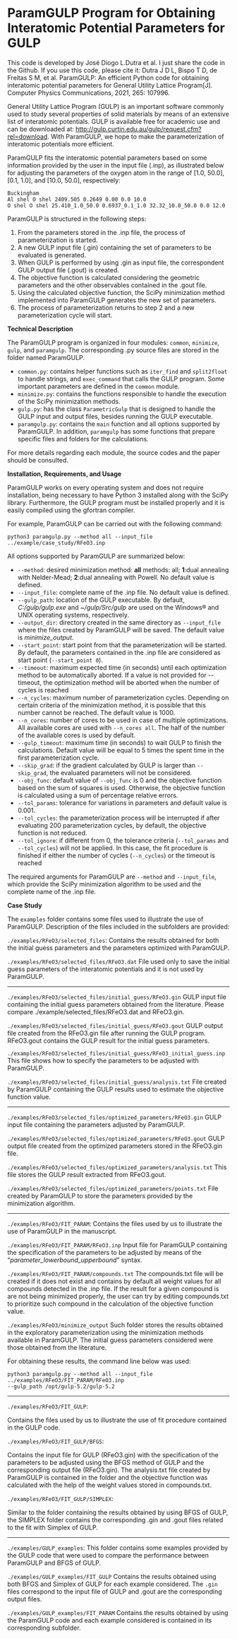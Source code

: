# ParamGULP Program for Obtaining Interatomic Potential Parameters for GULP
This code is developed by José Diogo L.Dutra et al. I just share the code in the Github.
If you use this code, please cite it: Dutra J D L, Bispo T D, de Freitas S M, et al. ParamGULP: An efficient Python code for obtaining interatomic potential parameters for General Utility Lattice Program[J]. Computer Physics Communications, 2021, 265: 107996.

General Utility Lattice Program (GULP) is an important software commonly used to study several 
properties of solid materials by means of an extensive list of interatomic potentials. 
GULP is available free for academic use and can be downloaded at: 
http://gulp.curtin.edu.au/gulp/request.cfm?rel=download. 
With ParamGULP, we hope to make the parameterization of interatomic potentials more efficient. 

ParamGULP fits the interatomic potential parameters based on some information provided by the user 
in the input file (.inp), as illustrated below for adjusting the parameters of the oxygen atom 
in the range of [1.0, 50.0], [0.1, 1.0], and [10.0, 50.0], respectively:

```
Buckingham 
Al shel O shel 2409.505 0.2649 0.00 0.0 10.0 
O shel O shel 25.410_1.0_50.0 0.6937_0.1_1.0 32.32_10.0_50.0 0.0 12.0
```

ParamGULP is structured in the following steps:

1. From the parameters stored in the .inp file, the process of parameterization is started. 
2. A new GULP input file (.gin) containing the set of parameters to be evaluated is generated.
3. When GULP is performed by using .gin as input file, the correspondent GULP output file (.gout) is created. 
4. The objective function is calculated considering the geometric parameters and the other observables
contained in the .gout file.
5. Using the calculated objective function, the SciPy minimization method implemented into 
ParamGULP generates the new set of parameters.
6. The process of parameterization returns to step 2 and a new parameterization cycle will start.


**Technical Description**

The ParamGULP program is organized in four modules: `common`, `minimize`, `gulp`, and `paramgulp`. 
The corresponding .py source files are stored in the folder named ParamGULP. 

- `common.py`: contains helper functions such as `iter_find` and `split2float` to handle strings, 
and `exec_command` that calls the GULP program. Some important parameters are defined in the `common` module. 
- `minimize.py`: contains the functions responsible to handle the execution of the SciPy minimization methods.
- `gulp.py`: has the class `ParametricGulp` that is designed to handle the GULP input and output files,
 besides running the GULP executable.
- `paramgulp.py`: contains the `main` function and all options supported by ParamGULP. In addition, 
`paramgulp` has some functions that prepare specific files and folders for the calculations. 

For more details regarding each module, the source codes and the paper should be consulted. 


**Installation, Requirements, and Usage**

ParamGULP works on every operating system and does not require installation, 
being necessary to have Python 3 installed along with the SciPy library. Furthermore, 
the GULP program must be installed properly and it is easily compiled using the gfortran compiler. 

For example, ParamGULP can be carried out with the following command:

```
python3 paramgulp.py --method all --input_file ../example/case_study/RFeO3.inp
```

All options supported by ParamGULP are summarized below:

- `--method`: desired minimization method: **all** methods: all; **1**:dual annealing with Nelder-Mead; **2**:dual annealing with Powell. No default value is defined.
- `--input_file`: complete name of the .inp file. No default value is defined.
- `--gulp_path`: location of the GULP executable. By default, *C:/gulp/gulp.exe* and *~/gulp/Src/gulp* 
are used on the Windows® and UNIX operating systems, respectively. 
- `--output_dir`: directory created in the same directory as `--input_file` where the files created by ParamGULP will be saved. 
The default value is *minimize_output*.
- `--start_point`: start point from that the parameterization will be started. By default, the parameters contained in the .inp file are considered as start point (`--start_point 0`).
- `--timeout`: maximum expected time (in seconds) until each optimization method to be automatically aborted. If a value is not provided for --timeout, the optimization method will be aborted when the number of cycles is reached
- `--n_cycles`: maximum number of parameterization cycles. Depending on certain criteria of the minimization method, 
it is possible that this number cannot be reached. The default value is 1000.
- `--n_cores`: number of cores to be used in case of multiple optimizations. All available cores are used with `--n_cores all`. 
The half of the number of the available cores is used by default.
- `--gulp_timeout`: maximum time (in seconds) to wait GULP to finish the calculations. Default value will be equal to 5 times the spent time in the first parameterization cycle.
- `--skip_grad`: if the gradient calculated by GULP is larger than `--skip_grad`, the evaluated parameters will not be considered. 
- `--obj_func`: default value of `--obj_func` is 0 and the objective function based on the sum of squares is used. Otherwise, the objective function is calculated using a sum of percentage relative errors.
- `--tol_params`: tolerance for variations in parameters and default value is 0.001.
- `--tol_cycles`: the parameterization process will be interrupted if after evaluating 200 parameterization cycles, by default, the objective function is not reduced.
- `--tol_ignore`: if different from 0, the tolerance criteria (`--tol_params` and `--tol_cycles`) will not be applied. In this case, the fit procedure is finished if either the number of cycles (`--n_cycles`) or the timeout is reached

The required arguments for ParamGULP are `--method` and `--input_file`, which provide the SciPy minimization algorithm to be used and the complete name of the .inp file. 

**Case Study**

The `examples` folder contains some files used to illustrate the use of ParamGULP. Description of the files included in the subfolders are provided:

`./examples/RFeO3/selected_files`: 
Contains the results obtained for both the initial guess parameters and the parameters optimized with ParamGULP. 

`./examples/RFeO3/selected_files/RFeO3.dat`
File used only to save the initial guess parameters of the interatomic potentials and it is not used by ParamGULP. 

------------------------------------------------------

`./examples/RFeO3/selected_files/initial_guess/RFeO3.gin`
GULP input file containing the initial guess parameters obtained from the literature. 
Please compare ./example/selected_files/RFeO3.dat and RFeO3.gin.

`./examples/RFeO3/selected_files/initial_guess/RFeO3.gout`
GULP output file created from the RFeO3.gin file after running the GULP program. 
RFeO3.gout contains the GULP result for the initial guess parameters.

`./examples/RFeO3/selected_files/initial_guess/RFeO3_initial_guess.inp`
This file shows how to specify the parameters to be adjusted with ParamGULP.

`./examples/RFeO3/selected_files/initial_guess/analysis.txt`
File created by ParamGULP containing the GULP results used to estimate the objective function value.  

------------------------------------------------------

`./examples/RFeO3/selected_files/optimized_parameters/RFeO3.gin`
GULP input file containing the parameters adjusted by ParamGULP.

`./examples/RFeO3/selected_files/optimized_parameters/RFeO3.gout`
GULP output file created from the optimized parameters stored in the RFeO3.gin file.

`./examples/RFeO3/selected_files/optimized_parameters/analysis.txt`
This file stores the GULP result extracted from RFeO3.gout.

`./examples/RFeO3/selected_files/optimized_parameters/points.txt`
File created by ParamGULP to store the parameters provided by the minimization algorithm. 

------------------------------------------------------

`./examples/RFeO3/FIT_PARAM`:
Contains the files used by us to illustrate the use of ParamGULP in the manuscript. 

`./examples/RFeO3/FIT_PARAM/RFeO3.inp`
Input file for ParamGULP containing the specification of the parameters to be adjusted by means of the “*parameter_lowerbound_upperbound*” syntax. 

`./examples/RFeO3/FIT_PARAM/compounds.txt`
The compounds.txt file will be created if it does not exist and contains by default all weight values for all compounds detected in the .inp file. If the result for a given compound is are not being minimized properly, 
the user can try by editing compounds.txt to prioritize such compound in the calculation of the objective function value.  

`./examples/RFeO3/minimize_output`
Such folder stores the results obtained in the exploratory parameterization using the minimization methods available in ParamGULP. The initial guess parameters considered were those obtained from the literature. 

For obtaining these results, the command line below was used:

```
python3 paramgulp.py --method all --input_file ../examples/RFeO3/FIT_PARAM/RFeO3.inp 
--gulp_path /opt/gulp-5.2/gulp-5.2
```

---------------------------------------------------------------------------

`./examples/RFeO3/FIT_GULP`:

Contains the files used by us to illustrate the use of fit procedure contained in the GULP code.

`./examples/RFeO3/FIT_GULP/BFGS`:

Contains the input file for GULP (RFeO3.gin) with the specification of the parameters to be adjusted using the BFGS method of GULP and the corresponding output file (RFeO3.gin). The analysis.txt file created by ParamGULP is contained in the folder and the objective function was calculated with the help of the weight values stored in compounds.txt. 

`./examples/RFeO3/FIT_GULP/SIMPLEX`:

Similar to the folder containing the results obtained by using BFGS of GULP, the SIMPLEX folder contains the corresponding .gin  and .gout files related to the fit with Simplex of GULP. 

---------------------------------------------------------------------------

`./examples/GULP_examples`:
This folder contains some examples provided by the GULP code that were used to compare the performance between ParamGULP and BFGS of GULP. 

`./examples/GULP_examples/FIT_GULP`
Contains the results obtained using both BFGS and Simplex of GULP for each example considered. The `.gin` files correspond to the input file of GULP and .gout are the corresponding output files.  

`./examples/GULP_examples/FIT_PARAM`
Contains the results obtained by using the ParamGULP code and each example considered is contained in its corresponding subfolder.
